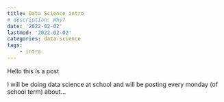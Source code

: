 ```yaml
---
title: Data Science intro
# description: Why?
date: '2022-02-02'
lastmod: '2022-02-02'
categories: data-science
tags: 
    - intro
---
```


Hello this is a post

I will be doing data science at school and will be posting every monday (of school term) about...
